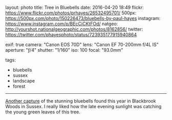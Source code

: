 layout: photo
title: Tree in Bluebells
date: 2016-04-20 18:49
flickr: https://www.flickr.com/photos/prhayes/26532495701/
500px: https://500px.com/photo/150226473/bluebells-by-paul-hayes
instagram: https://www.instagram.com/p/BEcCiCKtFOd/
natgeo: http://yourshot.nationalgeographic.com/photos/8162856/
twitter: https://twitter.com/phayesphoto/status/723935177915940864

exif: true
camera: "Canon EOS 70D"
lens: "Canon EF 70-200mm f/4L IS"
aperture: "ƒ/4"
shutter: "1/160"
iso: 100
focal: "93.0mm"

tags:
  - bluebells
  - sussex
  - landscape
  - forest
---

[Another capture](/2016-04/bluebell-bloom/) of the stunning bluebells found this year in Blackbrook Woods in Sussex. I really liked how the late evening sunlight was catching the young green leaves of this tree.
